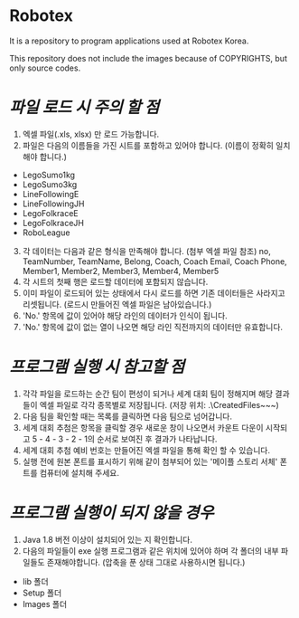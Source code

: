 # Robotex

It is a repository to program applications used at Robotex Korea.

This repository does not include the images because of  COPYRIGHTS, but only source codes.


# ***파일 로드 시 주의 할 점***
1. 엑셀 파일(.xls, xlsx) 만 로드 가능합니다.
2. 파일은 다음의 이름들을 가진 시트를 포함하고 있어야 합니다. (이름이 정확히 일치해야 합니다.)
- LegoSumo1kg
- LegoSumo3kg
- LineFollowingE
- LineFollowingJH
- LegoFolkraceE
- LegoFolkraceJH
- RoboLeague
3. 각 데이터는 다음과 같은 형식을 만족해야 합니다. (첨부 엑셀 파일 참조)
no, TeamNumber, TeamName, Belong, Coach, Coach Email, Coach Phone, Member1, Member2, Member3, Member4, Member5
4. 각 시트의 첫째 행은 로드할 데이터에 포함되지 않습니다.
5. 이미 파일이 로드되어 있는 상태에서 다시 로드를 하면 기존 데이터들은 사라지고 리셋됩니다. (로드시 만들어진 엑셀 파일은 남아있습니다.)
6. 'No.' 항목에 값이 있어야 해당 라인의 데이터가 인식이 됩니다.
7. 'No.' 항목에 값이 없는 열이 나오면 해당 라인 직전까지의 데이터만 유효합니다.


# ***프로그램 실행 시 참고할 점***
1. 각각 파일을 로드하는 순간 팀이 편성이 되거나 세계 대회 팀이 정해지며 해당 결과들이 엑셀 파일로 각각 종목별로 저장됩니다.
(저장 위치: .\CreatedFiles\~~~)
2. 다음 팀을 확인할 때는 목록를 클릭하면 다음 팀으로 넘어갑니다.
3. 세계 대회 추첨은 항목을 클릭할 경우 새로운 창이 나오면서 카운트 다운이 시작되고 5 - 4 - 3 - 2 - 1의 순서로 보여진 후 결과가 나타납니다.
4. 세계 대회 추첨 예비 번호는 만들어진 엑셀 파일을 통해 확인 할 수 있습니다.
5. 실행 전에 원본 폰트를 표시하기 위해 같이 첨부되어 있는 '메이플 스토리 서체' 폰트를 컴퓨터에 설치해 주세요.


# ***프로그램 실행이 되지 않을 경우***
1. Java 1.8 버전 이상이 설치되어 있는 지 확인합니다.
2. 다음의 파일들이 exe 실행 프로그램과 같은 위치에 있어야 하며 각 폴더의 내부 파일들도 존재해야합니다. (압축을 푼 상태 그대로 사용하시면 됩니다.)
- lib 폴더
- Setup 폴더
- Images 폴더
